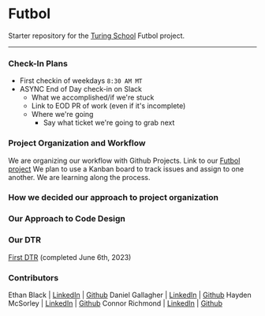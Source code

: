 # Futbol

Starter repository for the [Turing School](https://turing.io/) Futbol project.

---

### Check-In Plans
* First checkin of weekdays `8:30 AM MT`
* ASYNC End of Day check-in on Slack
  * What we accomplished/if we're stuck
  * Link to EOD PR of work (even if it's incomplete)
  * Where we're going
    * Say what ticket we're going to grab next

### Project Organization and Workflow

We are organizing our workflow with Github Projects.
Link to our [Futbol project](https://github.com/users/Daniel-Gallagher92/projects/2/views/1)
We plan to use a Kanban board to track issues and assign to one another. We are learning along the process.

### How we decided our approach to project organization

### Our Approach to Code Design

### Our DTR

[First DTR](https://docs.google.com/document/d/1SXkzyGqGDIJGaeulojm7_W0gFKu-bEAwNHpBEhKxTZk/edit) (completed June 6th, 2023)

### Contributors

Ethan Black | [LinkedIn](https://www.linkedin.com/in/ethanrossblack/) | [Github](https://github.com/ethanrossblack)
Daniel Gallagher | [LinkedIn](https://www.linkedin.com/in/daniel-gallagher-5b29271a1/) | [Github](https://github.com/Daniel-Gallagher92)
Hayden McSorley | [LinkedIn](https://www.linkedin.com/in/hayden-mcsorley-a28337202/) | [Github](https://github.com/haydenmcsorley)
Connor Richmond | [LinkedIn](https://www.linkedin.com/in/connor-richmond-1506231aa/) | [Github](https://github.com/ConnorRichmond)